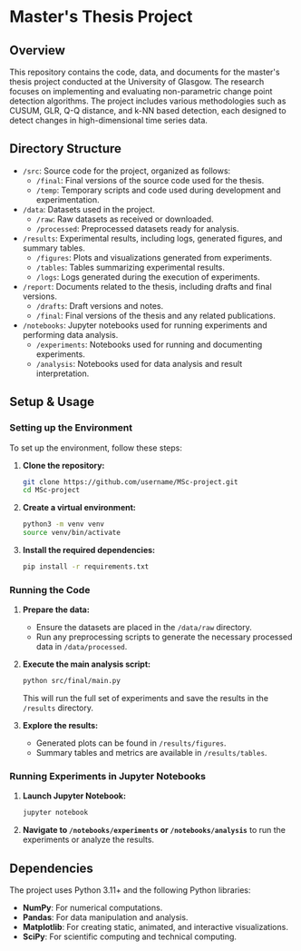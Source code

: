 # Master's Thesis Project

## Overview

This repository contains the code, data, and documents for the master's thesis project conducted at the University of Glasgow. The research focuses on implementing and evaluating non-parametric change point detection algorithms. The project includes various methodologies such as CUSUM, GLR, Q-Q distance, and k-NN based detection, each designed to detect changes in high-dimensional time series data.

## Directory Structure

- `/src`: Source code for the project, organized as follows:
  - `/final`: Final versions of the source code used for the thesis.
  - `/temp`: Temporary scripts and code used during development and experimentation.
- `/data`: Datasets used in the project.
  - `/raw`: Raw datasets as received or downloaded.
  - `/processed`: Preprocessed datasets ready for analysis.
- `/results`: Experimental results, including logs, generated figures, and summary tables.
  - `/figures`: Plots and visualizations generated from experiments.
  - `/tables`: Tables summarizing experimental results.
  - `/logs`: Logs generated during the execution of experiments.
- `/report`: Documents related to the thesis, including drafts and final versions.
  - `/drafts`: Draft versions and notes.
  - `/final`: Final versions of the thesis and any related publications.
- `/notebooks`: Jupyter notebooks used for running experiments and performing data analysis.
  - `/experiments`: Notebooks used for running and documenting experiments.
  - `/analysis`: Notebooks used for data analysis and result interpretation.

## Setup & Usage

### Setting up the Environment

To set up the environment, follow these steps:

1. **Clone the repository:**

   ```bash
   git clone https://github.com/username/MSc-project.git
   cd MSc-project
   ```

2. **Create a virtual environment:**

   ```bash
   python3 -m venv venv
   source venv/bin/activate
   ```

3. **Install the required dependencies:**
   ```bash
   pip install -r requirements.txt
   ```

### Running the Code

1. **Prepare the data:**

   - Ensure the datasets are placed in the `/data/raw` directory.
   - Run any preprocessing scripts to generate the necessary processed data in `/data/processed`.

2. **Execute the main analysis script:**

   ```bash
   python src/final/main.py
   ```

   This will run the full set of experiments and save the results in the `/results` directory.

3. **Explore the results:**
   - Generated plots can be found in `/results/figures`.
   - Summary tables and metrics are available in `/results/tables`.

### Running Experiments in Jupyter Notebooks

1. **Launch Jupyter Notebook:**
   ```bash
   jupyter notebook
   ```
2. **Navigate to `/notebooks/experiments` or `/notebooks/analysis`** to run the experiments or analyze the results.

## Dependencies

The project uses Python 3.11+ and the following Python libraries:

- **NumPy**: For numerical computations.
- **Pandas**: For data manipulation and analysis.
- **Matplotlib**: For creating static, animated, and interactive visualizations.
- **SciPy**: For scientific computing and technical computing.
